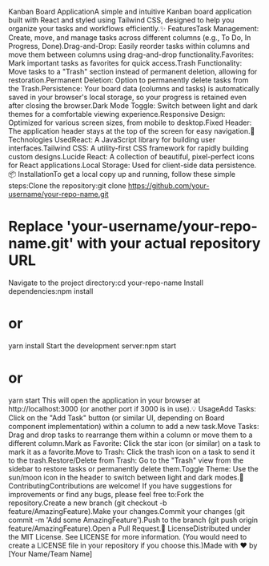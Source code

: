 Kanban Board ApplicationA simple and intuitive Kanban board application built with React and styled using Tailwind CSS, designed to help you organize your tasks and workflows efficiently.✨ FeaturesTask Management: Create, move, and manage tasks across different columns (e.g., To Do, In Progress, Done).Drag-and-Drop: Easily reorder tasks within columns and move them between columns using drag-and-drop functionality.Favorites: Mark important tasks as favorites for quick access.Trash Functionality: Move tasks to a "Trash" section instead of permanent deletion, allowing for restoration.Permanent Deletion: Option to permanently delete tasks from the Trash.Persistence: Your board data (columns and tasks) is automatically saved in your browser's local storage, so your progress is retained even after closing the browser.Dark Mode Toggle: Switch between light and dark themes for a comfortable viewing experience.Responsive Design: Optimized for various screen sizes, from mobile to desktop.Fixed Header: The application header stays at the top of the screen for easy navigation.🚀 Technologies UsedReact: A JavaScript library for building user interfaces.Tailwind CSS: A utility-first CSS framework for rapidly building custom designs.Lucide React: A collection of beautiful, pixel-perfect icons for React applications.Local Storage: Used for client-side data persistence.📦 InstallationTo get a local copy up and running, follow these simple steps:Clone the repository:git clone https://github.com/your-username/your-repo-name.git
# Replace 'your-username/your-repo-name.git' with your actual repository URL
Navigate to the project directory:cd your-repo-name
Install dependencies:npm install
# or
yarn install
Start the development server:npm start
# or
yarn start
This will open the application in your browser at http://localhost:3000 (or another port if 3000 is in use).💡 UsageAdd Tasks: Click on the "Add Task" button (or similar UI, depending on Board component implementation) within a column to add a new task.Move Tasks: Drag and drop tasks to rearrange them within a column or move them to a different column.Mark as Favorite: Click the star icon (or similar) on a task to mark it as a favorite.Move to Trash: Click the trash icon on a task to send it to the trash.Restore/Delete from Trash: Go to the "Trash" view from the sidebar to restore tasks or permanently delete them.Toggle Theme: Use the sun/moon icon in the header to switch between light and dark modes.🤝 ContributingContributions are welcome! If you have suggestions for improvements or find any bugs, please feel free to:Fork the repository.Create a new branch (git checkout -b feature/AmazingFeature).Make your changes.Commit your changes (git commit -m 'Add some AmazingFeature').Push to the branch (git push origin feature/AmazingFeature).Open a Pull Request.📄 LicenseDistributed under the MIT License. See LICENSE for more information. (You would need to create a LICENSE file in your repository if you choose this.)Made with ❤️ by [Your Name/Team Name]
